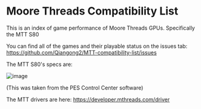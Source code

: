 # Moore Threads Compatibility List
This is an index of game performance of Moore Threads GPUs. Specifically the MTT S80

You can find all of the games and their playable status on the issues tab: https://github.com/Qiangong2/MTT-compatibility-list/issues

The MTT S80's specs are:

![image](https://user-images.githubusercontent.com/16091790/230795380-a0c36c78-5190-45f2-9b36-f9d1fd8e2ad6.png)

(This was taken from the PES Control Center software)

The MTT drivers are here: https://developer.mthreads.com/driver
